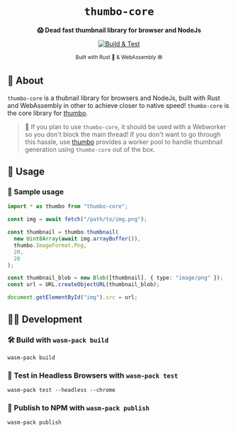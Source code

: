 <div align="center">

  <h1><code>thumbo-core</code></h1>

<strong> 😱 Dead fast thumbnail library for browser and NodeJs</strong>

[![Build & Test](https://github.com/ahkohd/thumbo-core/actions/workflows/build.yml/badge.svg)](https://github.com/ahkohd/thumbo-core/actions/workflows/build.yml)

<sub>Built with Rust 🦀 & WebAssembly 🕸</sub>

</div>

## 📖 About

`thumbo-core` is a thubnail library for browsers and NodeJs, built with Rust and WebAssembly in other to achieve closer to native speed!
`thumbo-core` is the core library for [thumbo](https://github.com/ahkohd/thumbo).

> 📣 If you plan to use `thumbo-core`, it should be used with a Webworker so you don't block the main thread! If you don't want to go through this hassle, use [thumbo](https://github.com/ahkohd/thumbo) provides a worker pool to handle thumbnail generation using `thumbo-core` out of the box.

## 🚴 Usage

### 🧪 Sample usage

```ts
import * as thumbo from "thumbo-core";

const img = await fetch("/path/to/img.png");

const thumbnail = thumbo.thumbnail(
  new Uint8Array(await img.arrayBuffer()),
  thumbo.ImageFormat.Png,
  20,
  20
);

const thumbnail_blob = new Blob([thumbnail], { type: "image/png" });
const url = URL.createObjectURL(thumbnail_blob);

document.getElementById("img").src = url;
```

## 👷🏽 Development

### 🛠️ Build with `wasm-pack build`

```
wasm-pack build
```

### 🔬 Test in Headless Browsers with `wasm-pack test`

```
wasm-pack test --headless --chrome
```

### 🎁 Publish to NPM with `wasm-pack publish`

```
wasm-pack publish
```
